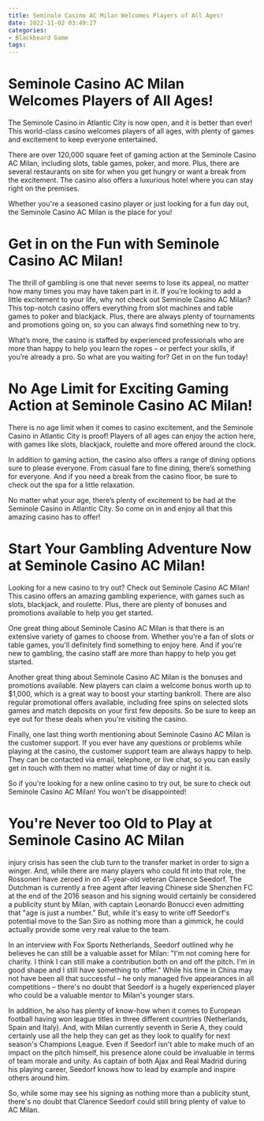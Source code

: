 ```yaml
---
title: Seminole Casino AC Milan Welcomes Players of All Ages!
date: 2022-11-02 03:49:27
categories:
- Blackbeard Game
tags:
---
```



#  Seminole Casino AC Milan Welcomes Players of All Ages!

The Seminole Casino in Atlantic City is now open, and it is better than ever! This world-class casino welcomes players of all ages, with plenty of games and excitement to keep everyone entertained.

There are over 120,000 square feet of gaming action at the Seminole Casino AC Milan, including slots, table games, poker, and more. Plus, there are several restaurants on site for when you get hungry or want a break from the excitement. The casino also offers a luxurious hotel where you can stay right on the premises.

 Whether you're a seasoned casino player or just looking for a fun day out, the Seminole Casino AC Milan is the place for you!

#  Get in on the Fun with Seminole Casino AC Milan!

The thrill of gambling is one that never seems to lose its appeal, no matter how many times you may have taken part in it. If you’re looking to add a little excitement to your life, why not check out Seminole Casino AC Milan? This top-notch casino offers everything from slot machines and table games to poker and blackjack. Plus, there are always plenty of tournaments and promotions going on, so you can always find something new to try.

What’s more, the casino is staffed by experienced professionals who are more than happy to help you learn the ropes – or perfect your skills, if you’re already a pro. So what are you waiting for? Get in on the fun today!

#  No Age Limit for Exciting Gaming Action at Seminole Casino AC Milan!

There is no age limit when it comes to casino excitement, and the Seminole Casino in Atlantic City is proof! Players of all ages can enjoy the action here, with games like slots, blackjack, roulette and more offered around the clock.

In addition to gaming action, the casino also offers a range of dining options sure to please everyone. From casual fare to fine dining, there’s something for everyone. And if you need a break from the casino floor, be sure to check out the spa for a little relaxation.

No matter what your age, there’s plenty of excitement to be had at the Seminole Casino in Atlantic City. So come on in and enjoy all that this amazing casino has to offer!

#  Start Your Gambling Adventure Now at Seminole Casino AC Milan!

Looking for a new casino to try out? Check out Seminole Casino AC Milan! This casino offers an amazing gambling experience, with games such as slots, blackjack, and roulette. Plus, there are plenty of bonuses and promotions available to help you get started.

One great thing about Seminole Casino AC Milan is that there is an extensive variety of games to choose from. Whether you're a fan of slots or table games, you'll definitely find something to enjoy here. And if you're new to gambling, the casino staff are more than happy to help you get started.

Another great thing about Seminole Casino AC Milan is the bonuses and promotions available. New players can claim a welcome bonus worth up to $1,000, which is a great way to boost your starting bankroll. There are also regular promotional offers available, including free spins on selected slots games and match deposits on your first few deposits. So be sure to keep an eye out for these deals when you're visiting the casino.

Finally, one last thing worth mentioning about Seminole Casino AC Milan is the customer support. If you ever have any questions or problems while playing at the casino, the customer support team are always happy to help. They can be contacted via email, telephone, or live chat, so you can easily get in touch with them no matter what time of day or night it is.

So if you're looking for a new online casino to try out, be sure to check out Seminole Casino AC Milan! You won't be disappointed!

#  You're Never too Old to Play at Seminole Casino AC Milan
 injury crisis has seen the club turn to the transfer market in order to sign a winger. And, while there are many players who could fit into that role, the Rossoneri have zeroed in on 41-year-old veteran Clarence Seedorf.
The Dutchman is currently a free agent after leaving Chinese side Shenzhen FC at the end of the 2016 season and his signing would certainly be considered a publicity stunt by Milan, with captain Leonardo Bonucci even admitting that "age is just a number."
But, while it's easy to write off Seedorf's potential move to the San Siro as nothing more than a gimmick, he could actually provide some very real value to the team.

In an interview with Fox Sports Netherlands, Seedorf outlined why he believes he can still be a valuable asset for Milan: "I'm not coming here for charity. I think I can still make a contribution both on and off the pitch. I'm in good shape and I still have something to offer."
While his time in China may not have been all that successful – he only managed five appearances in all competitions – there's no doubt that Seedorf is a hugely experienced player who could be a valuable mentor to Milan's younger stars.

In addition, he also has plenty of know-how when it comes to European football having won league titles in three different countries (Netherlands, Spain and Italy). And, with Milan currently seventh in Serie A, they could certainly use all the help they can get as they look to qualify for next season's Champions League. 
Even if Seedorf isn't able to make much of an impact on the pitch himself, his presence alone could be invaluable in terms of team morale and unity. As captain of both Ajax and Real Madrid during his playing career, Seedorf knows how to lead by example and inspire others around him. 

So, while some may see his signing as nothing more than a publicity stunt, there's no doubt that Clarence Seedorf could still bring plenty of value to AC Milan.